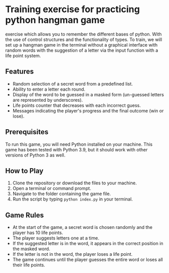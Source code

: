 # Training exercise for practicing python hangman game

exercise which allows you to remember the different bases of python. With the use of control structures and the functionality of types. To train, we will set up a hangman game in the terminal without a graphical interface with random words with the suggestion of a letter via the input function with a life point system.

## Features

- Random selection of a secret word from a predefined list.
- Ability to enter a letter each round.
- Display of the word to be guessed in a masked form (un-guessed letters are represented by underscores).
- Life points counter that decreases with each incorrect guess.
- Messages indicating the player's progress and the final outcome (win or lose).

## Prerequisites

To run this game, you will need Python installed on your machine. This game has been tested with Python 3.9, but it should work with other versions of Python 3 as well.

## How to Play

1. Clone the repository or download the files to your machine.
2. Open a terminal or command prompt.
3. Navigate to the folder containing the game file.
4. Run the script by typing `python index.py` in your terminal.

## Game Rules

- At the start of the game, a secret word is chosen randomly and the player has 10 life points.
- The player suggests letters one at a time.
- If the suggested letter is in the word, it appears in the correct position in the masked word.
- If the letter is not in the word, the player loses a life point.
- The game continues until the player guesses the entire word or loses all their life points.
